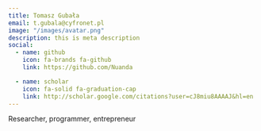 ```yaml
---
title: Tomasz Gubała
email: t.gubala@cyfronet.pl
image: "/images/avatar.png"
description: this is meta description
social:
  - name: github
    icon: fa-brands fa-github
    link: https://github.com/Nuanda

  - name: scholar
    icon: fa-solid fa-graduation-cap
    link: http://scholar.google.com/citations?user=cJ8miu8AAAAJ&hl=en
---
```


Researcher, programmer, entrepreneur
